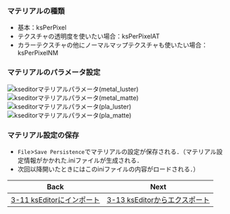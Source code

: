 ### マテリアルの種類
- 基本：ksPerPixel  
- テクスチャの透明度を使いたい場合：ksPerPixelAT  
- カラーテクスチャの他にノーマルマップテクスチャも使いたい場合：ksPerPixelNM  

### マテリアルのパラメータ設定
![kseditorマテリアルパラメータ(metal_luster)](https://user-images.githubusercontent.com/81402033/142767352-4d1bc4f7-e8e7-4b23-aaf3-ff60739bfd94.png)
![kseditorマテリアルパラメータ(metal_matte)](https://user-images.githubusercontent.com/81402033/142767354-27b5e2d6-8f76-485c-8209-633f1c07a83f.png)
![kseditorマテリアルパラメータ(pla_luster)](https://user-images.githubusercontent.com/81402033/142767358-a5e5fbed-0106-4bf8-9a57-af129a29f9c8.png)
![kseditorマテリアルパラメータ(pla_matte)](https://user-images.githubusercontent.com/81402033/142767361-f22976dc-0cf9-438e-940f-49c17c3dd54f.png)


### マテリアル設定の保存
- `File`>`Save Persistence`でマテリアルの設定が保存される．（マテリアル設定情報がかかれた.iniファイルが生成される．
- 次回以降開いたときにはこのiniファイルの内容がロードされる．）

| Back | Next |
|:---:|:---:|
| [3-11 ksEditorにインポート](https://github.com/JSAE-ARCHIVES/MOD-Tutorial/blob/main/3%E7%AB%A0%203D%E3%83%A2%E3%83%87%E3%83%AB%E3%81%AE%E4%BD%9C%E6%88%90/3-11%20ksEditor%E3%81%AB%E3%82%A4%E3%83%B3%E3%83%9D%E3%83%BC%E3%83%88.md) | [3-13 ksEditorからエクスポート](https://github.com/JSAE-ARCHIVES/MOD-Tutorial/blob/main/3%E7%AB%A0%203D%E3%83%A2%E3%83%87%E3%83%AB%E3%81%AE%E4%BD%9C%E6%88%90/3-13%20ksEditor%E3%81%8B%E3%82%89%E3%82%A8%E3%82%AF%E3%82%B9%E3%83%9D%E3%83%BC%E3%83%88.md) |
